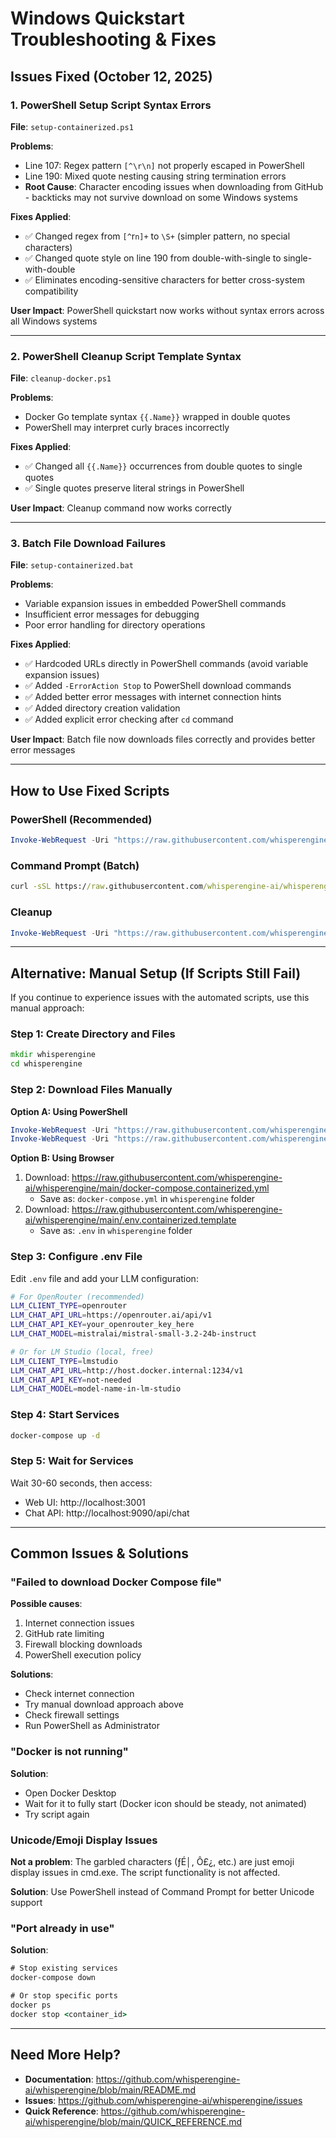 # Windows Quickstart Troubleshooting & Fixes

## Issues Fixed (October 12, 2025)

### 1. PowerShell Setup Script Syntax Errors

**File**: `setup-containerized.ps1`

**Problems**:
- Line 107: Regex pattern `[^\r\n]` not properly escaped in PowerShell
- Line 190: Mixed quote nesting causing string termination errors
- **Root Cause**: Character encoding issues when downloading from GitHub - backticks may not survive download on some Windows systems

**Fixes Applied**:
- ✅ Changed regex from `[^`r`n]+` to `\S+` (simpler pattern, no special characters)
- ✅ Changed quote style on line 190 from double-with-single to single-with-double
- ✅ Eliminates encoding-sensitive characters for better cross-system compatibility

**User Impact**: PowerShell quickstart now works without syntax errors across all Windows systems

---

### 2. PowerShell Cleanup Script Template Syntax

**File**: `cleanup-docker.ps1`

**Problems**:
- Docker Go template syntax `{{.Name}}` wrapped in double quotes
- PowerShell may interpret curly braces incorrectly

**Fixes Applied**:
- ✅ Changed all `{{.Name}}` occurrences from double quotes to single quotes
- ✅ Single quotes preserve literal strings in PowerShell

**User Impact**: Cleanup command now works correctly

---

### 3. Batch File Download Failures

**File**: `setup-containerized.bat`

**Problems**:
- Variable expansion issues in embedded PowerShell commands
- Insufficient error messages for debugging
- Poor error handling for directory operations

**Fixes Applied**:
- ✅ Hardcoded URLs directly in PowerShell commands (avoid variable expansion issues)
- ✅ Added `-ErrorAction Stop` to PowerShell download commands
- ✅ Added better error messages with internet connection hints
- ✅ Added directory creation validation
- ✅ Added explicit error checking after `cd` command

**User Impact**: Batch file now downloads files correctly and provides better error messages

---

## How to Use Fixed Scripts

### PowerShell (Recommended)

```powershell
Invoke-WebRequest -Uri "https://raw.githubusercontent.com/whisperengine-ai/whisperengine/main/setup-containerized.ps1" -OutFile "setup.ps1"; .\setup.ps1
```

### Command Prompt (Batch)

```cmd
curl -sSL https://raw.githubusercontent.com/whisperengine-ai/whisperengine/main/setup-containerized.bat -o setup.bat && setup.bat
```

### Cleanup

```powershell
Invoke-WebRequest -Uri "https://raw.githubusercontent.com/whisperengine-ai/whisperengine/main/cleanup-docker.ps1" -OutFile "cleanup.ps1"; .\cleanup.ps1
```

---

## Alternative: Manual Setup (If Scripts Still Fail)

If you continue to experience issues with the automated scripts, use this manual approach:

### Step 1: Create Directory and Files

```cmd
mkdir whisperengine
cd whisperengine
```

### Step 2: Download Files Manually

**Option A: Using PowerShell**
```powershell
Invoke-WebRequest -Uri "https://raw.githubusercontent.com/whisperengine-ai/whisperengine/main/docker-compose.containerized.yml" -OutFile "docker-compose.yml"
Invoke-WebRequest -Uri "https://raw.githubusercontent.com/whisperengine-ai/whisperengine/main/.env.containerized.template" -OutFile ".env"
```

**Option B: Using Browser**
1. Download: https://raw.githubusercontent.com/whisperengine-ai/whisperengine/main/docker-compose.containerized.yml
   - Save as: `docker-compose.yml` in `whisperengine` folder
2. Download: https://raw.githubusercontent.com/whisperengine-ai/whisperengine/main/.env.containerized.template
   - Save as: `.env` in `whisperengine` folder

### Step 3: Configure .env File

Edit `.env` file and add your LLM configuration:

```bash
# For OpenRouter (recommended)
LLM_CLIENT_TYPE=openrouter
LLM_CHAT_API_URL=https://openrouter.ai/api/v1
LLM_CHAT_API_KEY=your_openrouter_key_here
LLM_CHAT_MODEL=mistralai/mistral-small-3.2-24b-instruct

# Or for LM Studio (local, free)
LLM_CLIENT_TYPE=lmstudio
LLM_CHAT_API_URL=http://host.docker.internal:1234/v1
LLM_CHAT_API_KEY=not-needed
LLM_CHAT_MODEL=model-name-in-lm-studio
```

### Step 4: Start Services

```cmd
docker-compose up -d
```

### Step 5: Wait for Services

Wait 30-60 seconds, then access:
- Web UI: http://localhost:3001
- Chat API: http://localhost:9090/api/chat

---

## Common Issues & Solutions

### "Failed to download Docker Compose file"

**Possible causes**:
1. Internet connection issues
2. GitHub rate limiting
3. Firewall blocking downloads
4. PowerShell execution policy

**Solutions**:
- Check internet connection
- Try manual download approach above
- Check firewall settings
- Run PowerShell as Administrator

### "Docker is not running"

**Solution**:
- Open Docker Desktop
- Wait for it to fully start (Docker icon should be steady, not animated)
- Try script again

### Unicode/Emoji Display Issues

**Not a problem**: The garbled characters (­ƒÉ│, Ô£¿, etc.) are just emoji display issues in cmd.exe. The script functionality is not affected.

**Solution**: Use PowerShell instead of Command Prompt for better Unicode support

### "Port already in use"

**Solution**:
```cmd
# Stop existing services
docker-compose down

# Or stop specific ports
docker ps
docker stop <container_id>
```

---

## Need More Help?

- **Documentation**: https://github.com/whisperengine-ai/whisperengine/blob/main/README.md
- **Issues**: https://github.com/whisperengine-ai/whisperengine/issues
- **Quick Reference**: https://github.com/whisperengine-ai/whisperengine/blob/main/QUICK_REFERENCE.md
